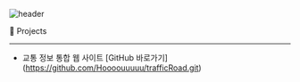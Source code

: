 ![header](https://capsule-render.vercel.app/api?type=waving&color=B897FF&height=300&section=header&text=DAHYEON&fontSize=90)

🚀 Projects
* * *
- 교통 정보 통합 웹 사이트
  [GitHub 바로가기] (https://github.com/Hoooouuuuu/trafficRoad.git)
